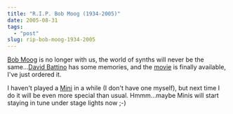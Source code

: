 ```yaml
---
title: "R.I.P. Bob Moog (1934-2005)"
date: 2005-08-31
tags: 
  - "post"
slug: rip-bob-moog-1934-2005
---
```


[Bob Moog](http://en.wikipedia.org/wiki/Robert_Moog) is no longer with us, the world of synths will never be the same...[David Battino](http://www.oreillynet.com/pub/wlg/7648) has some memories, and the [movie](http://www.zu33.com/moog/) is finally available, I've just ordered it.

I haven't played a [Mini](http://en.wikipedia.org/wiki/Minimoog) in a while (I don't have one myself), but next time I do it will be even more special than usual. Hmmm...maybe Minis will start staying in tune under stage lights now ;-)
